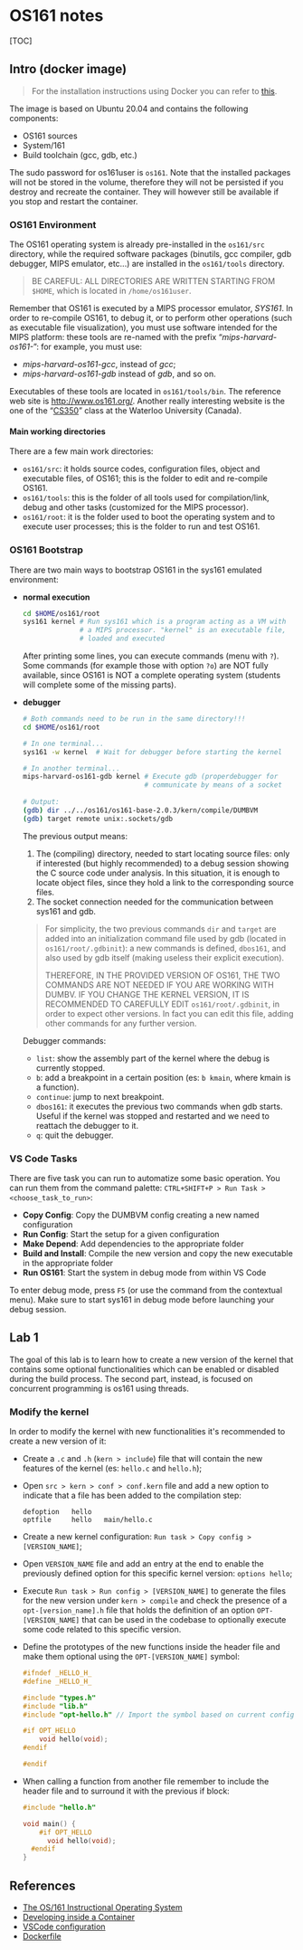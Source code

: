 # OS161 notes

[TOC]

## Intro (docker image)

> For the installation instructions using Docker you can refer to [this](https://github.com/marcopalena/polito-os161-docker).

The image is based on Ubuntu 20.04 and contains the following components:

- OS161 sources
- System/161
- Build toolchain (gcc, gdb, etc.)

The sudo password for os161user is `os161`. Note that the installed packages will not be stored in the volume, therefore they will not be persisted if you destroy and recreate the container. They will however still be available if you stop and restart the container.

### OS161 Environment

The OS161 operating system is already pre-installed in the `os161/src` directory, while the required software packages (binutils, gcc compiler, gdb debugger, MIPS emulator, etc...) are installed in the `os161/tools` directory. 

> BE CAREFUL: ALL DIRECTORIES ARE WRITTEN STARTING FROM `$HOME`, which is located in `/home/os161user`. 

Remember that OS161 is executed by a MIPS processor emulator, *SYS161*. In order to re-compile OS161, to debug it, or to perform other operations (such as executable file visualization), you must use software intended for the MIPS platform: these tools are re-named with the prefix “*mips-harvard-os161-*”: for example, you must use:

- *mips-harvard-os161-gcc*, instead of *gcc*;
- *mips-harvard-os161-gdb* instead of *gdb*, and so on. 

Executables of these tools are located in `os161/tools/bin`.
The reference web site is http://www.os161.org/.
Another really interesting website is the one of the “[CS350](http://www.student.cs.uwaterloo.ca/~cs350/common/OS161main.html)” class at the Waterloo University (Canada).

#### Main working directories

There are a few main work directories:

- `os161/src`: it holds source codes, configuration files, object and executable files, of OS161; this is the folder to edit and re-compile OS161.
- `os161/tools`: this is the folder of all tools used for compilation/link, debug and other tasks (customized for the MIPS processor).
- `os161/root`: it is the folder used to boot the operating system and to execute user processes; this is the folder to run and test OS161.

### OS161 Bootstrap

There are two main ways to bootstrap OS161 in the sys161 emulated environment:

- **normal execution**

  ```bash
  cd $HOME/os161/root
  sys161 kernel	# Run sys161 which is a program acting as a VM with
  				# a MIPS processor. "kernel" is an executable file,
  				# loaded and executed
  ```

  After printing some lines, you can execute commands (menu with `?`). Some commands (for example those with option `?o`) are NOT fully available, since OS161 is NOT a complete operating system (students will complete some of the missing parts).

- **debugger**

  ```bash
  # Both commands need to be run in the same directory!!! 
  cd $HOME/os161/root
  
  # In one terminal...
  sys161 -w kernel	# Wait for debugger before starting the kernel
  
  # In another terminal...
  mips-harvard-os161-gdb kernel	# Execute gdb (properdebugger for 									# MIPS architecture) that
  								# communicate by means of a socket
  								
  # Output:
  (gdb) dir ../../os161/os161-base-2.0.3/kern/compile/DUMBVM
  (gdb) target remote unix:.sockets/gdb
  ```

  The previous output means:

  1. The (compiling) directory, needed to start locating source files: only if interested (but highly recommended) to a debug session showing the C source code under analysis. In this situation, it is enough to locate object files, since they hold a link to the corresponding source files.
  2. The socket connection needed for the communication between sys161 and gdb.

  > For simplicity, the two previous commands `dir` and `target` are added into an initialization command file used by gdb (located in `os161/root/.gdbinit`): a new commands is defined, `dbos161`, and also used by gdb itself (making useless their explicit execution). 
  >
  > THEREFORE, IN THE PROVIDED VERSION OF OS161, THE TWO COMMANDS ARE NOT NEEDED IF YOU ARE WORKING WITH DUMBV. IF YOU CHANGE THE
  > KERNEL VERSION, IT IS RECOMMENDED TO CAREFULLY EDIT `os161/root/.gdbinit`, in order to expect other versions. In fact you can edit this file, adding other commands for any further version.

  Debugger commands:

  - `list`: show the assembly part of the kernel where the debug is currently stopped.
  - `b`: add a breakpoint in a certain position (es: `b kmain`, where kmain is a function).
  - `continue`: jump to next breakpoint.
  - `dbos161`: it executes the previous two commands when gdb starts. Useful if the kernel was stopped and restarted and we need to reattach the debugger to it.
  - `q`: quit the debugger.

### VS Code Tasks

There are five task you can run to automatize some basic operation. You can run them from the command
palette: `CTRL+SHIFT+P > Run Task > <choose_task_to_run>`:

- **Copy Config**: Copy the DUMBVM config creating a new named configuration
- **Run Config**: Start the setup for a given configuration
- **Make Depend**: Add dependencies to the appropriate folder
- **Build and Install**: Compile the new version and copy the new executable in the appropriate folder
- **Run OS161**: Start the system in debug mode from within VS Code

To enter debug mode, press `F5` (or use the command from the contextual menu). Make sure to start sys161 in debug mode before launching your debug session.

## Lab 1

The goal of this lab is to learn how to create a new version of the kernel that contains some optional functionalities which can be enabled or disabled during the build process. The second part, instead, is focused on concurrent programming is os161 using threads.

### Modify the kernel

In order to modify the kernel with new functionalities it's recommended to create a new version of it:

- Create a `.c` and `.h` (`kern > include`) file that will contain the new features of the kernel (es: `hello.c` and `hello.h`);

- Open `src > kern > conf > conf.kern` file and add a new option to indicate that a file has been added to the compilation step:

  ```
  defoption   hello
  optfile     hello   main/hello.c
  ```

- Create a new kernel configuration: `Run task > Copy config > [VERSION_NAME]`;

- Open `VERSION_NAME` file and add an entry at the end to enable the previously defined option for this specific kernel version: `options hello`;

- Execute `Run task > Run config > [VERSION_NAME]` to generate the files for the new version under `kern > compile` and check the presence of a `opt-[version_name].h` file that holds the definition of an option `OPT-[VERSION_NAME]` that can be used in the codebase to optionally execute some code related to this specific version.

- Define the prototypes of the new functions inside the header file and make them optional using the `OPT-[VERSION_NAME]` symbol:

  ```c
  #ifndef _HELLO_H_
  #define _HELLO_H_
  
  #include "types.h"
  #include "lib.h"
  #include "opt-hello.h" // Import the symbol based on current config
  
  #if OPT_HELLO
      void hello(void);
  #endif
  
  #endif
  ```

- When calling a function from another file remember to include the header file and to surround it with the previous if block:

  ```c
  #include "hello.h"
  
  void main() {
      #if OPT_HELLO
      	void hello(void);
  	#endif
  }
  ```

  



## References

* [The OS/161 Instructional Operating System](http://www.os161.org/)
* [Developing inside a Container](https://code.visualstudio.com/docs/remote/containers)
* [VSCode configuration](https://github.com/thomascristofaro/os161vscode)
* [Dockerfile](https://github.com/marcopalena/polito-os161-docker)
